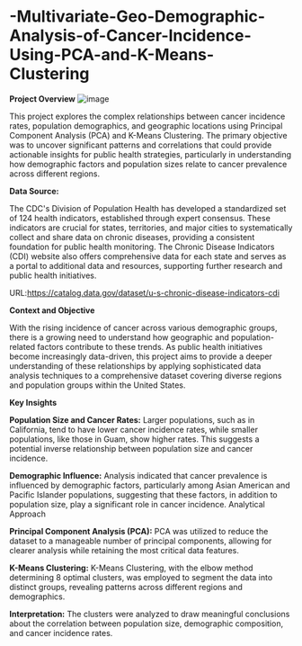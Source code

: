 # -Multivariate-Geo-Demographic-Analysis-of-Cancer-Incidence-Using-PCA-and-K-Means-Clustering

**Project Overview**
![image](https://github.com/user-attachments/assets/e24f2dc8-f38a-4fc4-9cc6-57b312036763)


This project explores the complex relationships between cancer incidence rates, population demographics, and geographic locations using Principal Component Analysis (PCA) and K-Means Clustering. The primary objective was to uncover significant patterns and correlations that could provide actionable insights for public health strategies, particularly in understanding how demographic factors and population sizes relate to cancer prevalence across different regions.

**Data Source:**

The CDC's Division of Population Health has developed a standardized set of 124 health indicators, established through expert consensus. These indicators are crucial for states, territories, and major cities to systematically collect and share data on chronic diseases, providing a consistent foundation for public health monitoring. The Chronic Disease Indicators (CDI) website also offers comprehensive data for each state and serves as a portal to additional data and resources, supporting further research and public health initiatives.

URL:https://catalog.data.gov/dataset/u-s-chronic-disease-indicators-cdi




**Context and Objective**

With the rising incidence of cancer across various demographic groups, there is a growing need to understand how geographic and population-related factors contribute to these trends. As public health initiatives become increasingly data-driven, this project aims to provide a deeper understanding of these relationships by applying sophisticated data analysis techniques to a comprehensive dataset covering diverse regions and population groups within the United States.

**Key Insights**

**Population Size and Cancer Rates:** Larger populations, such as in California, tend to have lower cancer incidence rates, while smaller populations, like those in Guam, show higher rates. This suggests a potential inverse relationship between population size and cancer incidence.

**Demographic Influence:** Analysis indicated that cancer prevalence is influenced by demographic factors, particularly among Asian American and Pacific Islander populations, suggesting that these factors, in addition to population size, play a significant role in cancer incidence.
Analytical Approach

**Principal Component Analysis (PCA):** PCA was utilized to reduce the dataset to a manageable number of principal components, allowing for clearer analysis while retaining the most critical data features.

**K-Means Clustering:** K-Means Clustering, with the elbow method determining 8 optimal clusters, was employed to segment the data into distinct groups, revealing patterns across different regions and demographics.

**Interpretation:** The clusters were analyzed to draw meaningful conclusions about the correlation between population size, demographic composition, and cancer incidence rates.
